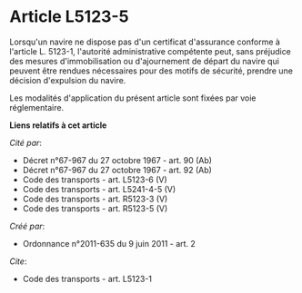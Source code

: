 # Article L5123-5

Lorsqu'un navire ne dispose pas d'un certificat d'assurance conforme à l'article L. 5123-1, l'autorité administrative
compétente peut, sans préjudice des mesures d'immobilisation ou d'ajournement de départ du navire qui peuvent être rendues
nécessaires pour des motifs de sécurité, prendre une décision d'expulsion du navire. 

Les modalités d'application du présent article sont fixées par voie réglementaire.

**Liens relatifs à cet article**

_Cité par_:

  - Décret n°67-967 du 27 octobre 1967 - art. 90 (Ab)
  - Décret n°67-967 du 27 octobre 1967 - art. 92 (Ab)
  - Code des transports - art. L5123-6 (V)
  - Code des transports - art. L5241-4-5 (V)
  - Code des transports - art. R5123-3 (V)
  - Code des transports - art. R5123-5 (V)

_Créé par_:

  - Ordonnance n°2011-635 du 9 juin 2011 - art. 2

_Cite_:

  - Code des transports - art. L5123-1
